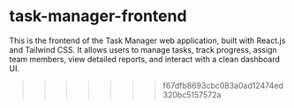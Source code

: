 # task-manager-frontend

This is the frontend of the Task Manager web application, built with React.js and Tailwind CSS. It allows users to manage tasks, track progress, assign team members, view detailed reports, and interact with a clean dashboard UI.

> > > > > > > f67dfb8693cbc083a0ad12474ed320bc5157572a
